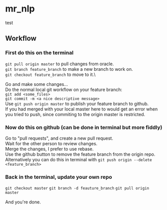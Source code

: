 # mr_nlp
test
## Workflow
### First do this on the terminal
`git pull origin master` to pull changes from oracle.\
`git branch feature_branch` to make a new branch to work on.\
`git checkout feature_branch` to move to it.\

Go and make some changes...\
Do the normal local git workflow on your feature branch:\
`git add <some_files>`\
`git commit -m <a nice descriptive message>`\
Use `git push origin master` to publish your feature branch to github.\
If you had merged with your local master here to would get an error when you tried to push,
since commiting to the origin master is restricted.

### Now do this on github (can be done in terminal but more fiddly)
Go to "pull requests", and create a new pull request.\
Wait for the other person to review changes.\
Merge the changes, I prefer to use rebase.\
Use the github button to remove the feature branch from the origin repo.\
Alternatively you can do this in terminal with `git push origin --delete <feature_branch>`

### Back in the terminal, update your own repo
`git checkout master`
`git branch -d feauture_branch`
`git pull origin master`

And you're done.
